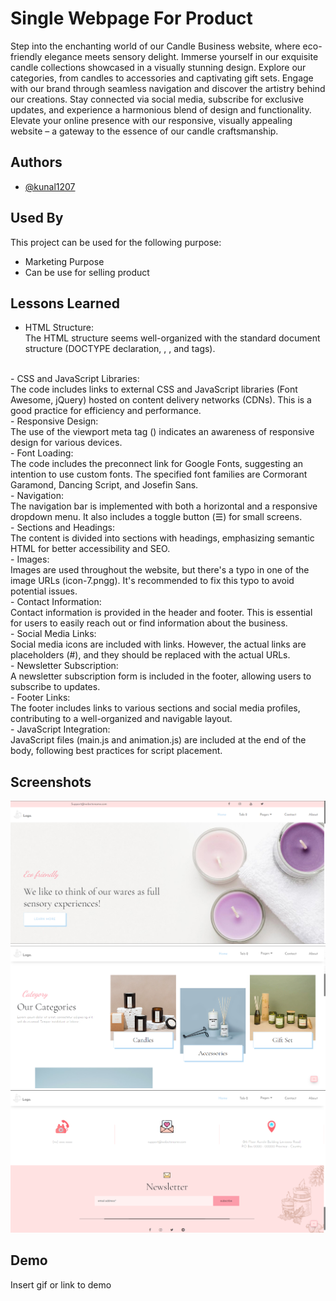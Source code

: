 
# Single Webpage For Product 

Step into the enchanting world of our Candle Business website, where eco-friendly elegance meets sensory delight. Immerse yourself in our exquisite candle collections showcased in a visually stunning design. Explore our categories, from candles to accessories and captivating gift sets. Engage with our brand through seamless navigation and discover the artistry behind our creations. Stay connected via social media, subscribe for exclusive updates, and experience a harmonious blend of design and functionality. Elevate your online presence with our responsive, visually appealing website – a gateway to the essence of our candle craftsmanship.
## Authors

- [@kunal1207](https://github.com/kunal-1207)


## Used By

This project can be used for the following purpose:

- Marketing Purpose 
- Can be use for selling product 


## Lessons Learned
- HTML Structure:<br>
The HTML structure seems well-organized with the standard document structure (DOCTYPE declaration, <html>, <head>, and <body> tags).
<br>
- CSS and JavaScript Libraries:<br>
The code includes links to external CSS and JavaScript libraries (Font Awesome, jQuery) hosted on content delivery networks (CDNs). This is a good practice for efficiency and performance.
<br>
- Responsive Design:<br>
The use of the viewport meta tag (<meta name="viewport" content="width=device-width, initial-scale=1.0, user-scalable=no" />) indicates an awareness of responsive design for various devices.
<br>
- Font Loading:<br>
The code includes the preconnect link for Google Fonts, suggesting an intention to use custom fonts. The specified font families are Cormorant Garamond, Dancing Script, and Josefin Sans.<br>
- Navigation:<br>
The navigation bar is implemented with both a horizontal and a responsive dropdown menu. It also includes a toggle button (&#9776;) for small screens.<br>
- Sections and Headings:<br>
The content is divided into sections with headings, emphasizing semantic HTML for better accessibility and SEO.<br>
- Images:<br>
Images are used throughout the website, but there's a typo in one of the image URLs (icon-7.pngg). It's recommended to fix this typo to avoid potential issues.<br>
- Contact Information:<br>
Contact information is provided in the header and footer. This is essential for users to easily reach out or find information about the business.<br>
- Social Media Links:<br>
Social media icons are included with links. However, the actual links are placeholders (#), and they should be replaced with the actual URLs.<br>
- Newsletter Subscription:<br>
A newsletter subscription form is included in the footer, allowing users to subscribe to updates.<br>
- Footer Links:<br>
The footer includes links to various sections and social media profiles, contributing to a well-organized and navigable layout.<br>
- JavaScript Integration:<br>
JavaScript files (main.js and animation.js) are included at the end of the body, following best practices for script placement.<br>


## Screenshots

![App Screenshot](https://github.com/kunal-1207/HTML/blob/main/Internship%20Project/Single%20Webpage/Screenshot/Screenshot%202023-12-05%20134851.png)
![App Screenshot](https://github.com/kunal-1207/HTML/blob/main/Internship%20Project/Single%20Webpage/Screenshot/Screenshot%202023-12-05%20134935.png)
![App Screenshot](https://github.com/kunal-1207/HTML/blob/main/Internship%20Project/Single%20Webpage/Screenshot/Screenshot%202023-12-05%20135004.png)


## Demo

Insert gif or link to demo


